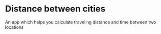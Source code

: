 # Distance between cities
 An app which helps you calculate traveling distance and time between two locations
